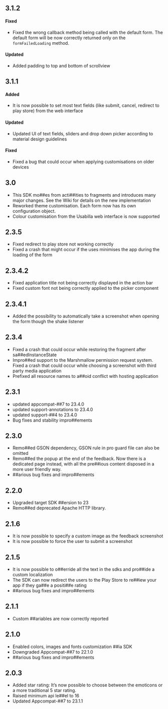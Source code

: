 ## 3.1.2
#### Fixed
- Fixed the wrong callback method being called with the default form. The default form will be now correctly returned only on the `formFailedLoading` method.

#### Updated
- Added padding to top and bottom of scrollview


## 3.1.1
#### Added
- It is now possible to set most text fields (like submit, cancel, redirect to play store) from the web interface

#### Updated
- Updated UI of text fields, sliders and drop down picker according to material design guidelines

#### Fixed
- Fixed a bug that could occur when applying customisations on older devices

## 3.0
- This SDK mo##es from acti##ities to fragments and introduces many major changes. See the Wiki for details on the new implementation
- Reworked theme customisation. Each form now has its own configuration object.
- Colour customisation from the Usabilla web interface is now supported


## 2.3.5
- Fixed redirect to play store not working correctly
- Fixed a crash that might occur if the uses minimises the app during the loading of the form

## 2.3.4.2
- Fixed application title not being correctly displayed in the action bar
- Fixed custom font not being correctly applied to the picker component

## 2.3.4.1
- Added the possibility to automatically take a screenshot when opening the form though the shake listener

## 2.3.4
- Fixed a crash that could occur while restoring the fragment after sa##edInstanceState
- Impro##ed support to the Marshmallow permission request system. Fixed a crash that could occur while choosing a screenshot with third party media application
- Prefixed all resource names to a##oid conflict with hosting application


## 2.3.1
- updated appcompat-##7 to 23.4.0
- updated support-annotations to 23.4.0
- updated support-##4 to 23.4.0
- Bug fixes and stability impro##ements

## 2.3.0
- Remo##ed GSON dependency, GSON rule in pro guard file can also be omitted
- Remo##ed the popup at the end of the feedback. Now there is a dedicated page instead, with all the pre##ious content disposed in a more user friendly way.
- ##arious bug fixes and impro##ements

## 2.2.0
- Upgraded target SDK ##ersion to 23
- Remo##ed deprecated Apache HTTP library.

## 2.1.6
- It is now possible to specify a custom image as the feedback screenshot
- It is now possible to force the user to submit a screenshot

## 2.1.5
- It is now possible to o##erride  all the text in the sdks and pro##ide a custom localization
- The SDK can now redirect the users to the Play Store to re##iew your app if they ga##e a positi##e rating
- ##arious bug fixes and impro##ements


## 2.1.1
- Custom ##ariables are now correctly reported

## 2.1.0
- Enabled colors, images and fonts customization ##ia SDK
- Downgraded Appcompat-##7 to 22.1.0
- ##arious bug fixes and impro##ements

## 2.0.3
- Added star rating: It’s now possible to choose between the emoticons or a more traditional 5 star rating.
- Raised minimum api le##el to 16
- Updated Appcompat-##7 to 23.1.1
